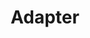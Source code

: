 ---
layout: default
title: Adapter
modified:
categories: structural
excerpt:
tags: []
image:
  feature:
  teaser: nav/400X250.png
  thumb:
published: false
---